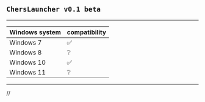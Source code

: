 ## **` ChersLauncher v0.1 beta `**

__________________________________
| Windows system | compatibility | 
| -------------- | ------------- | 
|   Windows 7    |       ✅      | 
|   Windows 8    |       ❔      |
|   Windows 10   |       ✅      |
|   Windows 11   |       ❔      |
__________________________________

//
